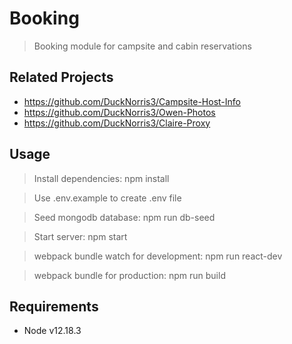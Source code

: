 # Booking

> Booking module for campsite and cabin reservations

## Related Projects

 - https://github.com/DuckNorris3/Campsite-Host-Info
 - https://github.com/DuckNorris3/Owen-Photos
 - https://github.com/DuckNorris3/Claire-Proxy

## Usage

> Install dependencies: npm install

> Use .env.example to create .env file

> Seed mongodb database: npm run db-seed

> Start server: npm start

> webpack bundle watch for development: npm run react-dev

> webpack bundle for production: npm run build

## Requirements

- Node v12.18.3



